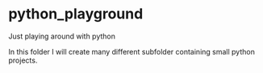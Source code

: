 # python_playground
Just playing around with python

In this folder I will create many different subfolder containing small python projects.
